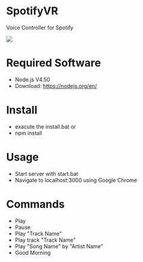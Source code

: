 # SpotifyVR
Voice Controller for Spotify

![](http://i.giphy.com/lMQFPLSAFdogo.gif)

# Required Software
* Node.js V4.50  
* Download: https://nodejs.org/en/

# Install
* exacute the install.bat or
* npm install

# Usage
* Start server with start.bat
* Navigate to localhost:3000 using Google Chrome
 
# Commands
* Play
* Pause
* Play "Track Name"
* Play track "Track Name"
* Play "Song Name" by "Artist Name"
* Good Morning



